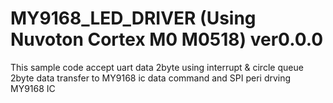 # MY9168_LED_DRIVER (Using Nuvoton Cortex M0 M0518) ver0.0.0  
This sample code accept uart data 2byte using interrupt & circle queue  
2byte data transfer to MY9168 ic data command and SPI peri drving MY9168 IC 


